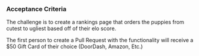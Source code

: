 ### Acceptance Criteria
The challenge is to create a rankings page that orders the puppies from cutest to ugliest based off of their elo score. 

The first person to create a Pull Request with the functionality will receive a $50 Gift Card of their choice (DoorDash, Amazon, Etc.)
